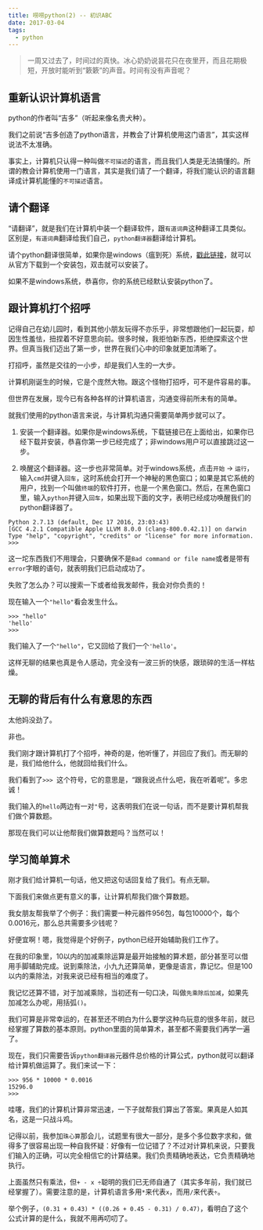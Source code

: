 ```yaml
---
title: 唠唠python(2) -- 初识ABC
date: 2017-03-04
tags:
  - python
---
```


> 一周又过去了，时间过的真快。冰心奶奶说昙花只在夜里开，而且花期极短，开放时能听到“簌簌”的声音。时间有没有声音呢？

## 重新认识计算机语言

python的作者叫“吉多”（听起来像名贵犬种）。

我们之前说“吉多创造了python语言，并教会了计算机使用这门语言”，其实这样说法不太准确。

事实上，计算机只认得一种叫做`不可描述`的语言，而且我们人类是无法搞懂的。所谓的教会计算机使用一门语言，其实是我们请了一个翻译，将我们能认识的语言翻译成计算机能懂的`不可描述`语言。

## 请个翻译

“请翻译”，就是我们在计算机中装一个翻译软件，跟`有道词典`这种翻译工具类似。区别是，`有道词典`翻译给我们自己，`python翻译器`翻译给计算机。

请个python翻译很简单，如果你是windows（瘟到死）系统，[戳此链接](https://www.python.org/ftp/python/2.7.2/python-2.7.2.msi)，就可以从官方下载到一个安装包，双击就可以安装了。

如果不是windows系统，恭喜你，你的系统已经默认安装python了。

## 跟计算机打个招呼

记得自己在幼儿园时，看到其他小朋友玩得不亦乐乎，非常想跟他们一起玩耍，却因生性羞怯，扭捏着不好意思向前。很多时候，我拒怕新东西，拒绝探索这个世界。但真当我们迈出了第一步，世界在我们心中的印象就更加清晰了。

打招呼，虽然是交往的一小步，却是我们人生的一大步。

计算机刚诞生的时候，它是个庞然大物。跟这个怪物打招呼，可不是件容易的事。

但世界在发展，现今已有各种各样的计算机语言，沟通变得前所未有的简单。

就我们使用的python语言来说，与计算机沟通只需要简单两步就可以了。

1. 安装一个翻译器。如果你是windows系统，下载链接已在上面给出，如果你已经下载并安装，恭喜你第一步已经完成了；非windows用户可以直接跳过这一步。

2. 唤醒这个翻译器。这一步也非常简单。对于windows系统，点击`开始` -> `运行`，输入`cmd`并键入`回车`，这时系统会打开一个神秘的黑色窗口；如果是其它系统的用户，找到一个叫做`终端`的软件打开，也是一个黑色窗口。然后，在黑色窗口里，输入`python`并键入`回车`，如果出现下面的文字，表明已经成功唤醒我们的python翻译器了。

```
Python 2.7.13 (default, Dec 17 2016, 23:03:43)
[GCC 4.2.1 Compatible Apple LLVM 8.0.0 (clang-800.0.42.1)] on darwin
Type "help", "copyright", "credits" or "license" for more information.
>>>
```

这一坨东西我们不用理会，只要确保不是`Bad command or file name`或者是带有`error`字眼的语句，就表明我们已启动成功了。

失败了怎么办？可以搜索一下或者给我发邮件，我会对你负责的！

现在输入一个`"hello"`看会发生什么。

```
>>> "hello"
'hello'
>>>
```

我们输入了一个`"hello"`，它又回给了我们一个`'hello'`。

这样无聊的结果也真是令人感动，完全没有一波三折的快感，跟琐碎的生活一样枯燥。

## 无聊的背后有什么有意思的东西

太他妈没劲了。

非也。

我们刚才跟计算机打了个招呼，神奇的是，他听懂了，并回应了我们。而无聊的是，我们给他什么，他就回给我们什么。

我们看到了`>>> `这个符号，它的意思是，“跟我说点什么吧，我在听着呢”。多忠诚！

我们输入的`hello`两边有一对`"`号，这表明我们在说一句话，而不是要计算机帮我们做个算数题。

那现在我们可以让他帮我们做算数题吗？当然可以！

## 学习简单算术

刚才我们给计算机一句话，他又把这句话回复给了我们。有点无聊。

下面我们来做点更有意义的事，让计算机帮我们做个算数题。

我女朋友帮我举了个例子：我们需要一种元器件956包，每包10000个，每个0.0016元，那么总共需要多少钱呢？

好便宜啊！嗯，我觉得是个好例子，python已经开始辅助我们工作了。

在我的印象里，10以内的加减乘除运算是最开始接触的算术题，部分甚至可以借用手脚辅助完成。说到乘除法，小九九还算简单，更像是语言，靠记忆。但是100以内的乘除法，对我来说已经有相当的难度了。

我记忆还算不错，对于加减乘除，当初还有一句口决，叫做`先乘除后加减`，如果先加减怎么办呢，用括弧`()`。

我们可算是非常幸运的，在甚至还不明白为什么要学这种鸟玩意的很多年前，就已经掌握了算数的基本原则。python里面的简单算术，甚至都不需要我们再学一遍了。

现在，我们只需要告诉`python翻译器`元器件总价格的计算公式，python就可以翻译给计算机做运算了。我们来试一下：

```
>>> 956 * 10000 * 0.0016
15296.0
>>>
```

哇噻，我们的计算机计算非常迅速，一下子就帮我们算出了答案。果真是人如其名，这是一只战斗鸡。

记得以前，我参加`珠心算`那会儿，试题里有很大一部分，是多个多位数字求和，做得多了很容易出现一种自我怀疑：好像有一位记错了？不过对计算机来说，只要我们输入的正确，可以完全相信它的计算结果。我们负责精确地表达，它负责精确地执行。

上面虽然只有乘法，但`+ - x ÷`聪明的我们已无师自通了（其实多年前，我们就已经掌握了）。需要注意的是，计算机语言多用`*`来代表`x`，而用`/`来代表`÷`。

举个例子，`(0.31 + 0.43) * ((0.26 + 0.45 - 0.31) / 0.47)`，看明白了这个公式计算的是什么，我就不用再叨叨了。
